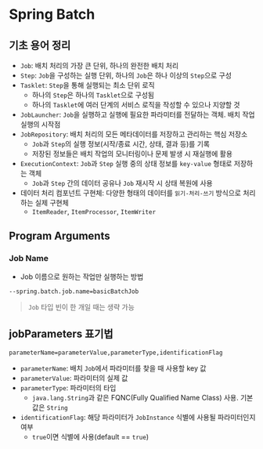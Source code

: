 # Spring Batch

## 기초 용어 정리

- `Job`: 배치 처리의 가장 큰 단위, 하나의 완전한 배치 처리
- `Step`: `Job`을 구성하는 실행 단위, 하나의 `Job`은 하나 이상의 `Step`으로 구성
- `Tasklet`: `Step`을 통해 실행되는 최소 단위 로직
    - 하나의 `Step`은 하나의 `Tasklet`으로 구성됨
    - 하나의 `Tasklet`에 여러 단계의 서비스 로직을 작성할 수 있으나 지양할 것
- `JobLauncher`: `Job`을 실행하고 실행에 필요한 파라미터를 전달하는 객체. 배치 작업 실행의 시작점
- `JobRepository`: 배치 처리의 모든 메타데이터를 저장하고 관리하는 핵심 저장소
    - `Job`과 `Step`의 실행 정보(시작/종료 시간, 상태, 결과 등)를 기록
    - 저장된 정보들은 배치 작업의 모니터링이나 문제 발생 시 재실행에 활용
- `ExecutionContext`: `Job`과 `Step` 실행 중의 상태 정보를 `key-value` 형태로 저장하는 객체
    - `Job`과 `Step` 간의 데이터 공유나 `Job` 재시작 시 상태 복원에 사용
- 데이터 처리 컴포넌트 구현체: 다양한 형태의 데이터를 `읽기-처리-쓰기` 방식으로 처리하는 실제 구현체
    - `ItemReader`, `ItemProcessor`, `ItemWriter`

## Program Arguments

### Job Name

- Job 이름으로 원하는 작업만 실행하는 방법

```batch
--spring.batch.job.name=basicBatchJob
```

> `Job` 타입 빈이 한 개일 때는 생략 가능

## jobParameters 표기법

```batch
parameterName=parameterValue,parameterType,identificationFlag
```

- `parameterName`: 배치 `Job`에서 파라미터를 찾을 때 사용할 key 값
- `parameterValue`: 파라미터의 실제 값
- `parameterType`: 파라미터의 타입
    - `java.lang.String`과 같은 FQNC(Fully Qualified Name Class) 사용. 기본값은 `String`
- `identificationFlag`: 해당 파라미터가 `JobInstance` 식별에 사용될 파라미터인지 여부
    - `true`이면 식별에 사용(default == `true`)
